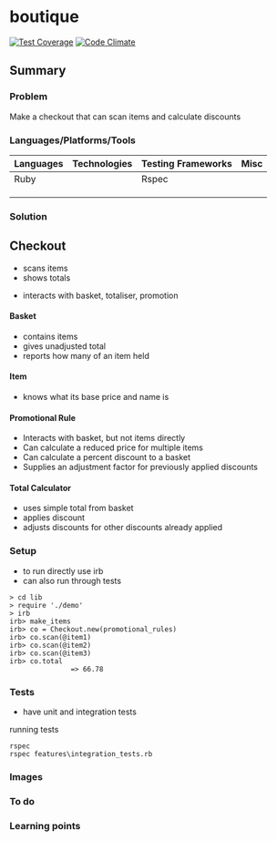 # boutique

[![Test Coverage](https://codeclimate.com/github/chandley/boutique/badges/coverage.svg)](https://codeclimate.com/github/chandley/boutique)
[![Code Climate](https://codeclimate.com/github/chandley/boutique/badges/gpa.svg)](https://codeclimate.com/github/chandley/boutique)

## Summary

### Problem

Make a checkout that can scan items and calculate discounts

### Languages/Platforms/Tools

| Languages | Technologies  | Testing Frameworks| Misc
| :-------------------------------------------- |:--------------|:-----------|:----|
| Ruby      |               | Rspec             |               |
|           |               |                   |               |
|           |               |                   |  
|           |               |

### Solution

## Checkout
*  scans items
*  shows totals
- interacts with basket, totaliser, promotion

#### Basket
*  contains items
*  gives unadjusted total
*  reports how many of an item held

  
#### Item
*  knows what its base price and name is

#### Promotional Rule
*  Interacts with basket, but not items directly
*  Can calculate a reduced price for multiple items
*  Can calculate a percent discount to a basket 
*  Supplies an adjustment factor for previously applied discounts


#### Total Calculator
*  uses simple total from basket
*  applies discount
*  adjusts discounts for other discounts already applied


### Setup
* to run directly use irb
* can also run through tests
```
> cd lib
> require './demo'
> irb
irb> make_items
irb> co = Checkout.new(promotional_rules)
irb> co.scan(@item1)
irb> co.scan(@item2)
irb> co.scan(@item3)
irb> co.total
               => 66.78
```

### Tests

* have unit and integration tests

running tests
```
rspec
rspec features\integration_tests.rb
```

### Images

### To do

### Learning points

